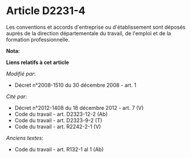# Article D2231-4

Les conventions et accords d'entreprise ou d'établissement sont déposés auprès de la direction départementale du travail, de
l'emploi et de la formation professionnelle.

**Nota:**



**Liens relatifs à cet article**

_Modifié par_:

  - Décret n°2008-1510 du 30 décembre 2008 - art. 1

_Cité par_:

  - Décret n°2012-1408 du 18 décembre 2012 - art. 7 (V)
  - Code du travail - art. D2323-12-2 (Ab)
  - Code du travail - art. D2323-9-2 (T)
  - Code du travail - art. R2242-2-1 (V)

_Anciens textes_:

  - Code du travail - art. R132-1 al 1 (Ab)
